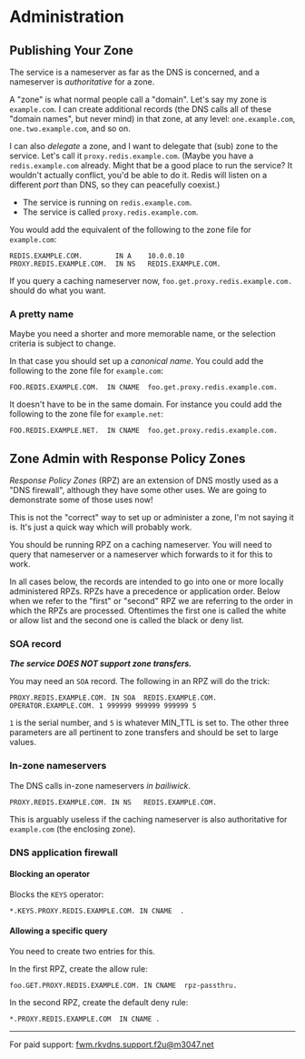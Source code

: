 # Administration

## Publishing Your Zone

The service is a nameserver as far as the DNS is concerned, and a nameserver is _authoritative_ for a zone.

A "zone" is what normal people call a "domain". Let's say my zone is `example.com`. I can create additional
records (the DNS calls all of these "domain names", but never mind) in that zone, at any level: `one.example.com`,
`one.two.example.com`, and so on.

I can also _delegate_ a zone, and I want to delegate that (sub) zone to the service. Let's call it `proxy.redis.example.com`.
(Maybe you have a `redis.example.com` already. Might that be a good place to run the service? It wouldn't actually conflict,
you'd be able to do it. Redis will listen on a different _port_ than DNS, so they can peacefully coexist.)

* The service is running on `redis.example.com`.
* The service is called `proxy.redis.example.com`.

You would add the equivalent of the following to the zone file for `example.com`:

```
REDIS.EXAMPLE.COM.        IN A    10.0.0.10
PROXY.REDIS.EXAMPLE.COM.  IN NS   REDIS.EXAMPLE.COM.
```

If you query a caching nameserver now, `foo.get.proxy.redis.example.com.` should do what you want.

### A pretty name

Maybe you need a shorter and more memorable name, or the selection criteria is subject to change.

In that case you should set up a _canonical name_. You could add the following to the zone file for
`example.com`:

```
FOO.REDIS.EXAMPLE.COM.  IN CNAME  foo.get.proxy.redis.example.com.
```

It doesn't have to be in the same domain. For instance you could add the following to the
zone file for `example.net`:

```
FOO.REDIS.EXAMPLE.NET.  IN CNAME  foo.get.proxy.redis.example.com.
```

## Zone Admin with Response Policy Zones

_Response Policy Zones_ (RPZ) are an extension of DNS mostly used as a "DNS firewall", although they have some
other uses. We are going to demonstrate some of those uses now!

This is not the "correct" way to set up or administer a zone, I'm not saying it is. It's just a quick way which
will probably work.

You should be running RPZ on a caching nameserver. You will need to query that nameserver or a nameserver which forwards
to it for this to work.

In all cases below, the records are intended to go into one or more locally administered RPZs. RPZs have a precedence or
application order. Below when we refer to the "first" or "second" RPZ we are referring to the order in which the RPZs are
processed. Oftentimes the first one is called the white or allow list and the second one is called the black or deny list.

### SOA record

___The service DOES NOT support zone transfers.___

You may need an `SOA` record. The following in an RPZ will do the trick:

```
PROXY.REDIS.EXAMPLE.COM. IN SOA  REDIS.EXAMPLE.COM. OPERATOR.EXAMPLE.COM. 1 999999 999999 999999 5
```
`1` is the serial number, and `5` is whatever MIN_TTL is set to. The other three parameters are all pertinent
to zone transfers and should be set to large values.

### In-zone nameservers

The DNS calls in-zone nameservers _in bailiwick_.

```
PROXY.REDIS.EXAMPLE.COM. IN NS   REDIS.EXAMPLE.COM.
```

This is arguably useless if the caching nameserver is also authoritative for `example.com` (the enclosing zone).

### DNS application firewall

#### Blocking an operator

Blocks the `KEYS` operator:

```
*.KEYS.PROXY.REDIS.EXAMPLE.COM. IN CNAME  .
```

#### Allowing a specific query

You need to create two entries for this.

In the first RPZ, create the allow rule:

```
foo.GET.PROXY.REDIS.EXAMPLE.COM. IN CNAME  rpz-passthru.
```

In the second RPZ, create the default deny rule:

```
*.PROXY.REDIS.EXAMPLE.COM  IN CNAME .
```

-------------------

For paid support: fwm.rkvdns.support.f2u@m3047.net
